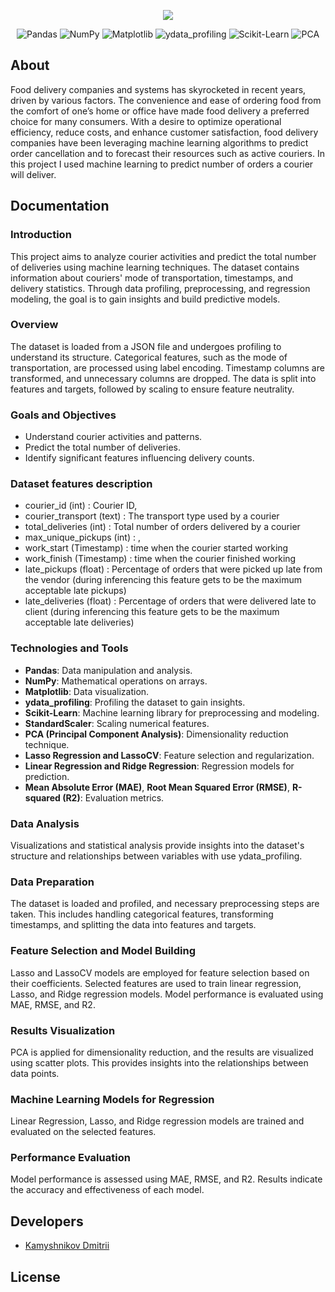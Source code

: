 <p align="center">
      <img src="https://i.ibb.co/0tnp8Wy/uber-eats-logo-CA3-BA2098-B-seeklogo-com.png">
</p>

<p align="center">
   <img src="https://img.shields.io/badge/Pandas-lavender" alt="Pandas">
   <img src="https://img.shields.io/badge/NumPy-thistle" alt="NumPy">
   <img src="https://img.shields.io/badge/Matplotlib-lightcyan" alt="Matplotlib">
   <img src="https://img.shields.io/badge/ydata_profiling-lavender" alt="ydata_profiling">
   <img src="https://img.shields.io/badge/Scikit_Learn-thistle" alt="Scikit-Learn">
   <img src="https://img.shields.io/badge/PCA-lightcyan" alt="PCA">
</p>

## About

Food delivery companies and systems has skyrocketed in recent years, driven by various factors. The convenience and ease of ordering food from the comfort of one’s home or office have made food delivery a preferred choice for many consumers. With a desire to optimize operational efficiency, reduce costs, and enhance customer satisfaction, food delivery companies have been leveraging machine learning algorithms to predict order cancellation and to forecast their resources such as active couriers. In this project I used machine learning to predict number of orders a courier will deliver.

## Documentation

### Introduction
This project aims to analyze courier activities and predict the total number of deliveries using machine learning techniques. The dataset contains information about couriers' mode of transportation, timestamps, and delivery statistics. Through data profiling, preprocessing, and regression modeling, the goal is to gain insights and build predictive models.

### Overview
The dataset is loaded from a JSON file and undergoes profiling to understand its structure. Categorical features, such as the mode of transportation, are processed using label encoding. Timestamp columns are transformed, and unnecessary columns are dropped. The data is split into features and targets, followed by scaling to ensure feature neutrality.

### Goals and Objectives
- Understand courier activities and patterns.
- Predict the total number of deliveries.
- Identify significant features influencing delivery counts.

### Dataset features description
* courier_id (int) : Courier ID,
* courier_transport (text) : The transport type used by a courier
* total_deliveries (int) : Total number of orders delivered by a courier
* max_unique_pickups (int) : ,
* work_start (Timestamp) : time when the courier started working
* work_finish (Timestamp) : time when the courier finished working
* late_pickups (float) : Percentage of orders that were picked up late from the vendor (during inferencing this feature gets to be the maximum acceptable late pickups)
* late_deliveries (float) : Percentage of orders that were delivered late to client (during inferencing this feature gets to be the maximum acceptable late deliveries)

### Technologies and Tools
- **Pandas**: Data manipulation and analysis.
- **NumPy**: Mathematical operations on arrays.
- **Matplotlib**: Data visualization.
- **ydata_profiling**: Profiling the dataset to gain insights.
- **Scikit-Learn**: Machine learning library for preprocessing and modeling.
- **StandardScaler**: Scaling numerical features.
- **PCA (Principal Component Analysis)**: Dimensionality reduction technique.
- **Lasso Regression and LassoCV**: Feature selection and regularization.
- **Linear Regression and Ridge Regression**: Regression models for prediction.
- **Mean Absolute Error (MAE)**, **Root Mean Squared Error (RMSE)**, **R-squared (R2)**: Evaluation metrics.

### Data Analysis
Visualizations and statistical analysis provide insights into the dataset's structure and relationships between variables with use ydata_profiling.

### Data Preparation
The dataset is loaded and profiled, and necessary preprocessing steps are taken. This includes handling categorical features, transforming timestamps, and splitting the data into features and targets.

### Feature Selection and Model Building
Lasso and LassoCV models are employed for feature selection based on their coefficients. Selected features are used to train linear regression, Lasso, and Ridge regression models. Model performance is evaluated using MAE, RMSE, and R2.

### Results Visualization
PCA is applied for dimensionality reduction, and the results are visualized using scatter plots. This provides insights into the relationships between data points.

### Machine Learning Models for Regression
Linear Regression, Lasso, and Ridge regression models are trained and evaluated on the selected features.

### Performance Evaluation
Model performance is assessed using MAE, RMSE, and R2. Results indicate the accuracy and effectiveness of each model.


## Developers

- [Kamyshnikov Dmitrii](https://github.com/kama34)

## License
